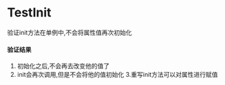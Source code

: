 # TestInit
验证init方法在单例中,不会将属性值再次初始化

#### 验证结果
1. 初始化之后,不会再去改变他的值了
2. init会再次调用,但是不会将他的值初始化
3.重写init方法可以对属性进行赋值
 

